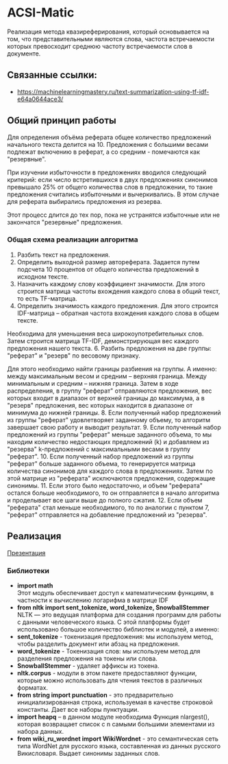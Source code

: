 # ACSI-Matic
Реализация метода квазиреферирования, который основывается на том, что представительными являются слова, частота встречаемости которых превосходит среднюю частоту встречаемости слов в документе. 

## Связанные ссылки:
- https://machinelearningmastery.ru/text-summarization-using-tf-idf-e64a0644ace3/

## Общий принцип работы
Для определения объёма реферата общее количество предложений начального текста делится на 10. 
Предложения с большими весами подлежат включению в реферат, а со средним - помечаются как "резервные". 

При изучении избыточности в предложениях вводился следующий критерий: если число встретившихся в двух предложениях синонимов превышало 25% от общего количества слов в предложении, то такие предложения считались избыточными и вычеркивались. В этом случае для реферата выбирались предложения из резерва. 

Этот процесс длится до тех пор, пока не устранятся избыточные или не закончатся "резервные" предложения. 

### Общая схема реализации алгоритма
1.	Разбить текст на предложения. 
2.	Определить выходной размер автореферата. Задается путем подсчета 10 процентов от общего количества предложений в исходном тексте.
3.	Назначить каждому слову коэффициент значимости. Для этого строится матрица частоты вхождения каждого слова в общий текст, то есть TF-матрица.
4.	Определить значимость каждого предложения. Для этого строится IDF-матрица – обратная частота вхождения каждого слова в общем тексте. </br>

Необходима для уменьшения веса широкоупотребительных слов. Затем строится матрица TF-IDF, демонстрирующая вес каждого предложения нашего текста.
6.	Разбить предложения на две группы: "реферат" и "резерв" по весовому признаку. </br>

Для этого необходимо найти границы разбиения на группы. А именно: между максимальным весом и средним – верхняя граница. Между минимальным и средним – нижняя граница. Затем в ходе распределения, в группу "реферат" отправляются предложения, вес которых входит в диапазон от верхней границы до максимума, а в "резерв" предложения, вес которых находится в диапазоне от минимума до нижней границы.
8.	Если полученный набор предложений из группы "реферат" удовлетворяет заданному объему, то алгоритм завершает свою работу и выводит результат.
9.	Если полученный набор предложений из группы "реферат" меньше заданного объема, то мы находим количество недостающих предложений (k) и добавляем из "резерва" k-предложений с максимальными весами в группу "реферат".
10.	Если полученный набор предложений из группы "реферат" больше заданного объема, то генерируется матрица количества синонимов для каждого слова в предложениях. Затем по этой матрице из "реферата" исключаются предложения, содержащие синонимы.
11.	Если этого было недостаточно, и объем "реферата" остался больше необходимого, то он отправляется в начало алгоритма и проделывает все шаги выше до полного сжатия.
12.	Если объем "реферата" стал меньше необходимого, то по аналогии с пунктом 7, "реферат" отправляется на добавление предложений из "резерва".

## Реализация
[Презентация](https://github.com/dariRusAG/ACSI-Matic/raw/master/Презентация/Метод%20ACSI.pptx)

### Библиотеки
- **import math** </br>
Этот модуль обеспечивает доступ к математическим функциям, в частности к вычислению логарифма в матрице IDF
- **from nltk import sent_tokenize, word_tokenize, SnowballStemmer** </br>
NLTK — это ведущая платформа для создания программ для работы с данными человеческого языка.  С этой платформы будет использовано большое количество библиотек и модулей, а именно:
- **sent_tokenize** - токенизация предложения: мы используем метод, чтобы разделить документ или абзац на предложения.
- **word_tokenize** - Токенизация слов: мы используем метод для разделения предложения на токены или слова.
- **SnowballStemmer** - удаляет аффиксы из токена.
- **nltk.corpus** - модули в этом пакете предоставляют функции, которые можно использовать для чтения текстов в различных форматах. 
- **from string import punctuation** - это предварительно инициализированная строка, используемая в качестве строковой константы. Дает все наборы пунктуации.
- **import heapq** – в данном модуле необходима Функция nlargest(), которая возвращает список с n самыми большими элементами из набора данных.
- **from wiki_ru_wordnet import WikiWordnet** - это семантическая сеть типа WordNet для русского языка, составленная из данных русского Викисловаря. Выдает синонимы заданных слов.


